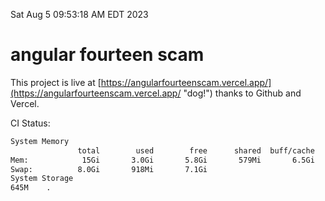 Sat Aug  5 09:53:18 AM EDT 2023

# angular fourteen scam


This project is live at [https://angularfourteenscam.vercel.app/](https://angularfourteenscam.vercel.app/ "dog!") thanks to Github and Vercel.

CI Status: 

```bash
System Memory
               total        used        free      shared  buff/cache   available
Mem:            15Gi       3.0Gi       5.8Gi       579Mi       6.5Gi        11Gi
Swap:          8.0Gi       918Mi       7.1Gi
System Storage
645M	.
```
```bash
